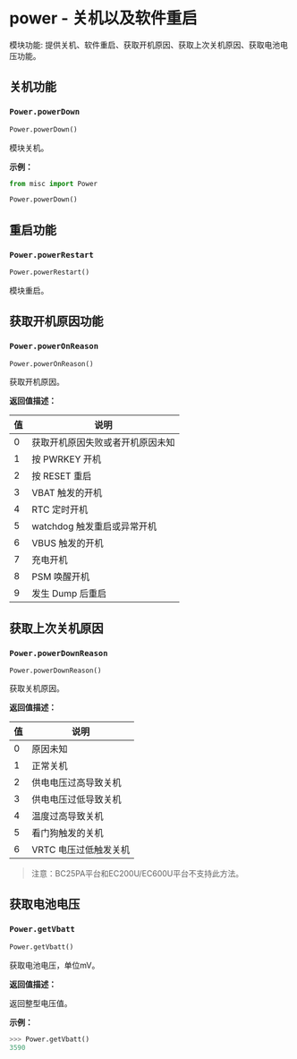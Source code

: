 # power - 关机以及软件重启

模块功能:  提供关机、软件重启、获取开机原因、获取上次关机原因、获取电池电压功能。

## 关机功能

### `Power.powerDown`

```python
Power.powerDown()
```

模块关机。

**示例：**

```python
from misc import Power

Power.powerDown()
```

## 重启功能

### `Power.powerRestart`

```python
Power.powerRestart()
```

模块重启。

## 获取开机原因功能

### `Power.powerOnReason`

```python
Power.powerOnReason()
```

获取开机原因。

**返回值描述：**

| 值   | 说明                             |
| ---- | -------------------------------- |
| 0    | 获取开机原因失败或者开机原因未知 |
| 1    | 按 PWRKEY 开机                   |
| 2    | 按 RESET 重启                    |
| 3    | VBAT 触发的开机                  |
| 4    | RTC 定时开机                     |
| 5    | watchdog 触发重启或异常开机      |
| 6    | VBUS 触发的开机                  |
| 7    | 充电开机                         |
| 8    | PSM 唤醒开机                     |
| 9    | 发生 Dump 后重启                 |

## 获取上次关机原因

### `Power.powerDownReason`

```
Power.powerDownReason()
```

获取关机原因。

**返回值描述：**

| 值   | 说明                  |
| ---- | --------------------- |
| 0    | 原因未知              |
| 1    | 正常关机              |
| 2    | 供电电压过高导致关机  |
| 3    | 供电电压过低导致关机  |
| 4    | 温度过高导致关机      |
| 5    | 看门狗触发的关机      |
| 6    | VRTC 电压过低触发关机 |

> 注意：BC25PA平台和EC200U/EC600U平台不支持此方法。

## 获取电池电压

### `Power.getVbatt`

```python
Power.getVbatt()
```

获取电池电压，单位mV。

**返回值描述：**

返回整型电压值。

**示例：**

```python
>>> Power.getVbatt()
3590
```

